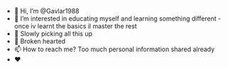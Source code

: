 - 👋 Hi, I’m @Gavlar1988
- 👀 I’m interested in educating myself and learning something different - once iv learnt the basics il master the rest
- 🌱 Slowly picking all this up 
- 💞️ Broken hearted 
- 📫 How to reach me? Too much personal information shared already
- ❤️
<!---
Gavlar1988/Gavlar1988 is a ✨ special ✨ repository because its `README.md` (this file) appears on your GitHub profile.
You can click the Preview link to take a look at your changes.
--->

